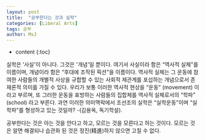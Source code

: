 ```yaml
---
layout: post
title:  "공부한다는 것과 실학"
categories: [Liberal Arts]
tags: 공부
author: MsJ
---
```


* content
{:toc}

실학은 ‘사실'이 아니다. 그것은 '개념'일 뿐이다. 여기서 사실이라 함은 “역사적 실체"를 이름이며, 개념이라 함은 “후대에 조작된 픽션"을 이름이다. 역사적 실체는 그 운동에 참여한 사람들의 개별적 사상을 규합할 수 있는 사회적 제관계를 포섭하는 개념으로서 존재론적 의미를 가질 수 있다. 우리가 보통 이러한 역사적 현상을 “운동” (movement) 이라고 부르며, 또 그러한 운동을 표방하는 사람들의 집합체를 역사적 실체로서의 “학파” (school) 라고 부른다. 과연 이러한 의미맥락에서 조선조의 실학은 “실학운동"이며 “실학파"를 형성하고 있는 것일까? -(김용옥, 독기학설).

공부한다는 것은 아는 것을 안다고 하고, 모르는 것을 모른다고 하는 것이다. 모르는 것은 알면 해결되나 습관화 된 것은 정진(精進)하지 않으면 고칠 수 없다.

